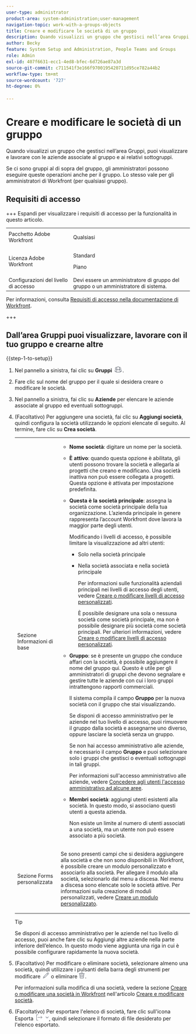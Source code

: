 ```yaml
---
user-type: administrator
product-area: system-administration;user-management
navigation-topic: work-with-a-groups-objects
title: Creare e modificare le società di un gruppo
description: Quando visualizzi un gruppo che gestisci nell’area Gruppi, puoi visualizzare e lavorare con le aziende associate al gruppo e ai relativi sottogruppi.
author: Becky
feature: System Setup and Administration, People Teams and Groups
role: Admin
exl-id: 407f6631-ecc1-4ed8-bfec-6d726ae87a3d
source-git-commit: c711541f3e166f9700195420711d95ce782a44b2
workflow-type: tm+mt
source-wordcount: '727'
ht-degree: 0%

---
```


# Creare e modificare le società di un gruppo

Quando visualizzi un gruppo che gestisci nell’area Gruppi, puoi visualizzare e lavorare con le aziende associate al gruppo e ai relativi sottogruppi.

Se ci sono gruppi al di sopra del gruppo, gli amministratori possono eseguire queste operazioni anche per il gruppo. Lo stesso vale per gli amministratori di Workfront (per qualsiasi gruppo).

## Requisiti di accesso

+++ Espandi per visualizzare i requisiti di accesso per la funzionalità in questo articolo.

<table style="table-layout:auto"> 
 <col> 
 <col> 
 <tbody> 
  <tr> 
   <td>Pacchetto Adobe Workfront</td> 
   <td><p>Qualsiasi</p></td> 
  </tr> 
  <tr> 
   <td>Licenza Adobe Workfront</td> 
   <td><p>Standard</p>
       <p>Piano</p></td>
  </tr>
  <tr> 
   <td>Configurazioni del livello di accesso</td> 
   <td>Devi essere un amministratore di gruppo del gruppo o un amministratore di sistema.</td>
  </tr>
 </tbody> 
</table>

Per informazioni, consulta [Requisiti di accesso nella documentazione di Workfront](/help/quicksilver/administration-and-setup/add-users/access-levels-and-object-permissions/access-level-requirements-in-documentation.md).

+++

## Dall’area Gruppi puoi visualizzare, lavorare con il tuo gruppo e crearne altre

{{step-1-to-setup}}

1. Nel pannello a sinistra, fai clic su **Gruppi** ![Gruppi](assets/groups-icon.png).

1. Fare clic sul nome del gruppo per il quale si desidera creare o modificare le società.
1. Nel pannello a sinistra, fai clic su **Aziende** per elencare le aziende associate al gruppo ed eventuali sottogruppi.
1. (Facoltativo) Per aggiungere una società, fai clic su **Aggiungi società**, quindi configura la società utilizzando le opzioni elencate di seguito. Al termine, fare clic su **Crea società**.

   <table style="table-layout:auto"> 
    <col> 
    <col> 
    <tbody> 
     <tr> 
      <td role="rowheader">Sezione Informazioni di base</td> 
      <td> 
       <ul> 
        <li> <p><b>Nome società</b>: digitare un nome per la società.</p> </li> 
        <li> <p><b>È attivo</b>: quando questa opzione è abilitata, gli utenti possono trovare la società e allegarla ai progetti che creano e modificano. Una società inattiva non può essere collegata a progetti. Questa opzione è attivata per impostazione predefinita.</p> </li> 
        <li> <p><b>Questa è la società principale</b>: assegna la società come società principale della tua organizzazione. L’azienda principale in genere rappresenta l’account Workfront dove lavora la maggior parte degli utenti.</p> <p>Modificando i livelli di accesso, è possibile limitare la visualizzazione ad altri utenti:</p> 
         <ul> 
          <li>Solo nella società principale</li> 
          <li> <p>Nella società associata e nella società principale</p> <p>Per informazioni sulle funzionalità aziendali principali nei livelli di accesso degli utenti, vedere <a href="../../../administration-and-setup/add-users/configure-and-grant-access/create-modify-access-levels.md" class="MCXref xref" data-mc-variable-override="">Creare o modificare livelli di accesso personalizzati</a>.</p> <p>È possibile designare una sola o nessuna società come società principale, ma non è possibile designare più società come società principali. Per ulteriori informazioni, vedere <a href="../../../administration-and-setup/add-users/configure-and-grant-access/create-modify-access-levels.md" class="MCXref xref" data-mc-variable-override="">Creare o modificare livelli di accesso personalizzati</a>.</p> </li> 
         </ul> </li> 
        <li> <p><b>Gruppo</b>: se è presente un gruppo che conduce affari con la società, è possibile aggiungere il nome del gruppo qui. Questo è utile per gli amministratori di gruppi che devono segnalare e gestire tutte le aziende con cui i loro gruppi intrattengono rapporti commerciali.</p> <p data-mc-conditions="SnippetConditions-wf-groups.groups">Il sistema compila il campo <strong>Gruppo</strong> per la nuova società con il gruppo che stai visualizzando.</p> <p data-mc-conditions="SnippetConditions-wf-groups.groups">Se disponi di accesso amministrativo per le aziende nel tuo livello di accesso, puoi rimuovere il gruppo dalla società e assegnarne uno diverso, oppure lasciare la società senza un gruppo.</p> <p data-mc-conditions="SnippetConditions-wf-groups.groups">Se non hai accesso amministrativo alle aziende, è necessario il campo <strong>Gruppo</strong> e puoi selezionare solo i gruppi che gestisci o eventuali sottogruppi in tali gruppi.</p> <p data-mc-conditions="SnippetConditions-wf-groups.groups">Per informazioni sull'accesso amministrativo alle aziende, vedere <a href="../../../administration-and-setup/add-users/configure-and-grant-access/grant-users-admin-access-certain-areas.md" class="MCXref xref" data-mc-variable-override="">Concedere agli utenti l'accesso amministrativo ad alcune aree</a>.</p> </li> 
        <li> <p><b>Membri società</b>: aggiungi utenti esistenti alla società. In questo modo, si associano questi utenti a questa azienda.</p> <p>Non esiste un limite al numero di utenti associati a una società, ma un utente non può essere associato a più società.</p> </li> 
       </ul> </td> 
     </tr>
     <tr> 
      <td role="rowheader">Sezione Forms personalizzata</td> 
      <td> <p>Se sono presenti campi che si desidera aggiungere alla società e che non sono disponibili in Workfront, è possibile creare un modulo personalizzato e associarlo alla società. Per allegare il modulo alla società, selezionarlo dal menu a discesa. Nel menu a discesa sono elencate solo le società attive. Per informazioni sulla creazione di moduli personalizzati, vedere <a href="/help/quicksilver/administration-and-setup/customize-workfront/create-manage-custom-forms/form-designer/design-a-form/design-a-form.md">Creare un modulo personalizzato</a>. </p> </td> 
     </tr> 
    </tbody> 
   </table>

   >[!TIP]
   >
   >Se disponi di accesso amministrativo per le aziende nel tuo livello di accesso, puoi anche fare clic su Aggiungi altre aziende nella parte inferiore dell’elenco. In questo modo viene aggiunta una riga in cui è possibile configurare rapidamente la nuova società.

1. (Facoltativo) Per modificare o eliminare società, selezionare almeno una società, quindi utilizzare i pulsanti della barra degli strumenti per modificare ![icona Modifica](assets/edit-icon.png) o eliminare ![icona Elimina](assets/delete.png).

   Per informazioni sulla modifica di una società, vedere la sezione [Creare o modificare una società in Workfront](../../../administration-and-setup/set-up-workfront/organizational-setup/create-and-edit-companies.md#adding-a-company-to-workfront) nell&#39;articolo [Creare e modificare società](../../../administration-and-setup/set-up-workfront/organizational-setup/create-and-edit-companies.md).

1. (Facoltativo) Per esportare l&#39;elenco di società, fare clic sull&#39;icona Esporta ![icona Esporta](assets/export.png), quindi selezionare il formato di file desiderato per l&#39;elenco esportato.
